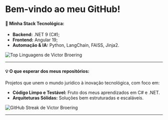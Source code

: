 # Bem-vindo ao meu GitHub! 

#### 🧱 **Minha Stack Tecnológica:**

* **Backend:** .NET 9 (C#);
* **Frontend:** Angular 19;
* **Automação & IA:** Python, LangChain, FAISS, Jinja2.
  
<img src="https://github-readme-stats.vercel.app/api/top-langs/?username=broeringvictor&layout=compact&theme=github&dark_theme=github_dark&hide_border=true" alt="Top Linguagens de Victor Broering" style=""/>

---

#### 💡 **O que esperar dos meus repositórios:**

Projetos que unem o mundo jurídico à inovação tecnológica, com foco em:
* **Código Limpo e Testável:** Fruto dos meus aprendizados em C# e .NET.
* **Arquiteturas Sólidas:** Soluções bem estruturadas e escaláveis.


<img src="https://github-readme-streak-stats.herokuapp.com/?user=broeringvictor&theme=github&dark_theme=github_dark&hide_border=true" alt="GitHub Streak de Victor Broering"/>




---

